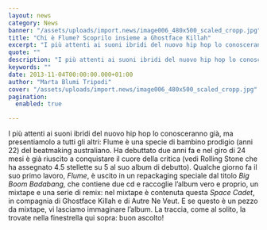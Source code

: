 ```yaml
---
layout: news
category: News
banner: "/assets/uploads/import.news/image006_480x500_scaled_cropp.jpg"
title: "Chi è Flume? Scoprilo insieme a Ghostface Killah"
excerpt: "I più attenti ai suoni ibridi del nuovo hip hop lo conosceranno già, ma presentiamolo a tutti gli altri: Flume è una specie di bambino prodigio (anni 22) del beatmaking australiano. Ha debuttato due anni fa e nel giro di 24 mesi è già riuscito a conquistare il cuore della critica (vedi Rolling Stone che [&hellip"
quote: ""
description: "I più attenti ai suoni ibridi del nuovo hip hop lo conosceranno già, ma presentiamolo a tutti gli altri: Flume è una specie di bambino prodigio (anni 22) del beatmaking australiano. Ha debuttato due anni fa e nel giro di 24 mesi è già riuscito a conquistare il cuore della critica (vedi Rolling Stone che [&hellip"
keywords: ""
date: 2013-11-04T00:00:00.000+01:00
author: "Marta Blumi Tripodi"
cover: "/assets/uploads/import.news/image006_480x500_scaled_cropp.jpg"
pagination:
  enabled: true

---
```


I più attenti ai suoni ibridi del nuovo hip hop lo conosceranno già, ma presentiamolo a tutti gli altri: Flume è una specie di bambino prodigio (anni 22) del beatmaking australiano. Ha debuttato due anni fa e nel giro di 24 mesi è già riuscito a conquistare il cuore della critica (vedi Rolling Stone che ha assegnato 4.5 stellette su 5 al suo album di debutto). Qualche giorno fa il suo primo lavoro, _Flume_, è uscito in un repackaging speciale dal titolo _Big Boom Badabang,_ che contiene due cd e raccoglie l’album vero e proprio, un mixtape e una serie di remix: nel mixtape è contenuta questa _Space Cadet_, in compagnia di Ghostface Killah e di Autre Ne Veut. E se questo è un pezzo da mixtape, vi lasciamo immaginare l’album. La traccia, come al solito, la trovate nella finestrella qui sopra: buon ascolto!